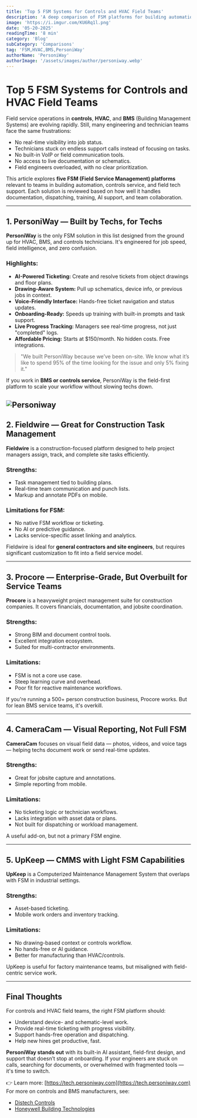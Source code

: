```yaml
---
title: 'Top 5 FSM Systems for Controls and HVAC Field Teams'
description: 'A deep comparison of FSM platforms for building automation, controls, and HVAC service teams. Learn how PersoniWay compares to Fieldwire, Procore, and others.'
image: 'https://i.imgur.com/KU6Rq1l.png'
date: '05-20-2025'
readingTime: '8 min'
category: 'Blog'
subCategory: 'Comparisons'
tag: 'FSM,HVAC,BMS,PersoniWay'
authorName: 'PersoniWay'
authorImage: '/assets/images/author/personiway.webp'
---
```


# Top 5 FSM Systems for Controls and HVAC Field Teams

Field service operations in **controls**, **HVAC**, and **BMS** (Building Management Systems) are evolving rapidly. Still, many engineering and technician teams face the same frustrations:

- No real-time visibility into job status.
- Technicians stuck on endless support calls instead of focusing on tasks.
- No built-in VoIP or field communication tools.
- No access to live documentation or schematics.
- Field engineers overloaded, with no clear prioritization.

This article explores **five FSM (Field Service Management) platforms** relevant to teams in building automation, controls service, and field tech support. Each solution is reviewed based on how well it handles documentation, dispatching, training, AI support, and team collaboration.

---

## 1. PersoniWay — Built by Techs, for Techs

**PersoniWay** is the only FSM solution in this list designed from the ground up for HVAC, BMS, and controls technicians. It's engineered for job speed, field intelligence, and zero confusion.

### Highlights:
- **AI-Powered Ticketing:** Create and resolve tickets from object drawings and floor plans.
- **Drawing-Aware System:** Pull up schematics, device info, or previous jobs in context.
- **Voice-Friendly Interface:** Hands-free ticket navigation and status updates.
- **Onboarding-Ready:** Speeds up training with built-in prompts and task support.
- **Live Progress Tracking:** Managers see real-time progress, not just "completed" logs.
- **Affordable Pricing:** Starts at $150/month. No hidden costs. Free integrations.

> "We built PersoniWay because we’ve been on-site. We know what it’s like to spend 95% of the time looking for the issue and only 5% fixing it."

If you work in **BMS or controls service**, PersoniWay is the field-first platform to scale your workflow without slowing techs down.

![Personiway](https://i.imgur.com/i5yiZ11.jpg)
---

## 2. Fieldwire — Great for Construction Task Management

**Fieldwire** is a construction-focused platform designed to help project managers assign, track, and complete site tasks efficiently.

### Strengths:
- Task management tied to building plans.
- Real-time team communication and punch lists.
- Markup and annotate PDFs on mobile.

### Limitations for FSM:
- No native FSM workflow or ticketing.
- No AI or predictive guidance.
- Lacks service-specific asset linking and analytics.

Fieldwire is ideal for **general contractors and site engineers**, but requires significant customization to fit into a field service model.

---

## 3. Procore — Enterprise-Grade, But Overbuilt for Service Teams

**Procore** is a heavyweight project management suite for construction companies. It covers financials, documentation, and jobsite coordination.

### Strengths:
- Strong BIM and document control tools.
- Excellent integration ecosystem.
- Suited for multi-contractor environments.

### Limitations:
- FSM is not a core use case.
- Steep learning curve and overhead.
- Poor fit for reactive maintenance workflows.

If you're running a 500+ person construction business, Procore works. But for lean BMS service teams, it's overkill.

---

## 4. CameraCam — Visual Reporting, Not Full FSM

**CameraCam** focuses on visual field data — photos, videos, and voice tags — helping techs document work or send real-time updates.

### Strengths:
- Great for jobsite capture and annotations.
- Simple reporting from mobile.

### Limitations:
- No ticketing logic or technician workflows.
- Lacks integration with asset data or plans.
- Not built for dispatching or workload management.

A useful add-on, but not a primary FSM engine.

---

## 5. UpKeep — CMMS with Light FSM Capabilities

**UpKeep** is a Computerized Maintenance Management System that overlaps with FSM in industrial settings.

### Strengths:
- Asset-based ticketing.
- Mobile work orders and inventory tracking.

### Limitations:
- No drawing-based context or controls workflow.
- No hands-free or AI guidance.
- Better for manufacturing than HVAC/controls.

UpKeep is useful for factory maintenance teams, but misaligned with field-centric service work.

---

## Final Thoughts

For controls and HVAC field teams, the right FSM platform should:
- Understand device- and schematic-level work.
- Provide real-time ticketing with progress visibility.
- Support hands-free operation and dispatching.
- Help new hires get productive, fast.

**PersoniWay stands out** with its built-in AI assistant, field-first design, and support that doesn’t stop at onboarding. If your engineers are stuck on calls, searching for documents, or overwhelmed with fragmented tools — it's time to switch.

👉 Learn more: [https://tech.personiway.com](https://tech.personiway.com)
For more on controls and BMS manufacturers, see:
- [Distech Controls](https://www.distech-controls.com/)
- [Honeywell Building Technologies](https://buildings.honeywell.com/)